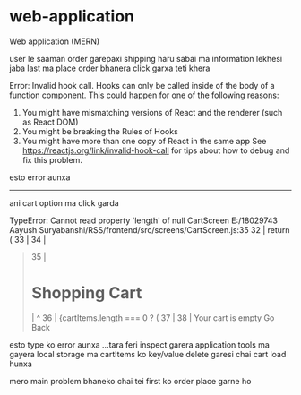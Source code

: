 # web-application
Web application (MERN)


user le saaman order garepaxi shipping haru sabai ma information lekhesi jaba last ma place order bhanera click garxa teti khera 

Error: Invalid hook call. Hooks can only be called inside of the body of a function component. This could happen for one of the following reasons:
1. You might have mismatching versions of React and the renderer (such as React DOM)
2. You might be breaking the Rules of Hooks
3. You might have more than one copy of React in the same app
See https://reactjs.org/link/invalid-hook-call for tips about how to debug and fix this problem.

esto error aunxa


-----------------------------------------------------

ani cart option ma click garda




TypeError: Cannot read property 'length' of null
CartScreen
E:/18029743 Aayush Suryabanshi/RSS/frontend/src/screens/CartScreen.js:35
  32 | return (
  33 |   <Row>
  34 |     <Col md={8}>
> 35 |       <h1>Shopping Cart</h1>
     | ^  36 |       {cartItems.length === 0 ? (
  37 |         <Message>
  38 |           Your cart is empty <Link to='/'>Go Back</Link>
  
  
  
  esto type ko error aunxa ...tara feri inspect garera application tools ma gayera local storage ma cartItems ko key/value delete garesi chai cart load hunxa 
  
  
  mero main problem bhaneko chai tei first ko order place garne ho 
  

